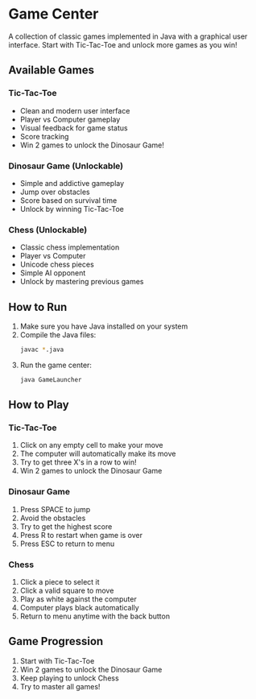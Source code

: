 # Game Center

A collection of classic games implemented in Java with a graphical user interface. Start with Tic-Tac-Toe and unlock more games as you win!

## Available Games

### Tic-Tac-Toe
- Clean and modern user interface
- Player vs Computer gameplay
- Visual feedback for game status
- Score tracking
- Win 2 games to unlock the Dinosaur Game!

### Dinosaur Game (Unlockable)
- Simple and addictive gameplay
- Jump over obstacles
- Score based on survival time
- Unlock by winning Tic-Tac-Toe

### Chess (Unlockable)
- Classic chess implementation
- Player vs Computer
- Unicode chess pieces
- Simple AI opponent
- Unlock by mastering previous games

## How to Run
1. Make sure you have Java installed on your system
2. Compile the Java files:
   ```bash
   javac *.java
   ```
3. Run the game center:
   ```bash
   java GameLauncher
   ```

## How to Play

### Tic-Tac-Toe
1. Click on any empty cell to make your move
2. The computer will automatically make its move
3. Try to get three X's in a row to win!
4. Win 2 games to unlock the Dinosaur Game

### Dinosaur Game
1. Press SPACE to jump
2. Avoid the obstacles
3. Try to get the highest score
4. Press R to restart when game is over
5. Press ESC to return to menu

### Chess
1. Click a piece to select it
2. Click a valid square to move
3. Play as white against the computer
4. Computer plays black automatically
5. Return to menu anytime with the back button

## Game Progression
1. Start with Tic-Tac-Toe
2. Win 2 games to unlock the Dinosaur Game
3. Keep playing to unlock Chess
4. Try to master all games! 